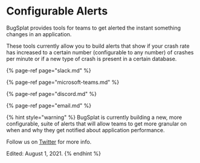 # Configurable Alerts

BugSplat provides tools for teams to get alerted the instant something changes in an application. 

These tools currently allow you to build alerts that show if your crash rate has increased to a certain number \(configurable to any number\) of crashes per minute or if a new type of crash is present in a certain database. 

{% page-ref page="slack.md" %}

{% page-ref page="microsoft-teams.md" %}

{% page-ref page="discord.md" %}

{% page-ref page="email.md" %}

{% hint style="warning" %}
BugSplat is currently building a new, more configurable, suite of alerts that will allow teams to get more granular on when and why they get notified about application performance.  

Follow us on [Twitter](https://twitter.com/bugsplatco?lang=en) for more info.

Edited: August 1, 2021.
{% endhint %}



